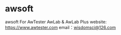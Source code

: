 # awsoft
awsoft For AwTester AwLab & AwLab Plus
website: https://www.awtester.com
email：wisdomsci@126.com
